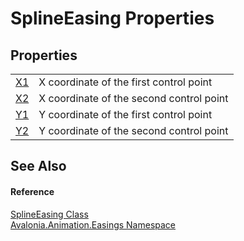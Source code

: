 # SplineEasing Properties




## Properties
<table>
<tr>
<td><a href="P_Avalonia_Animation_Easings_SplineEasing_X1">X1</a></td>
<td>X coordinate of the first control point</td>
</tr>
<tr>
<td><a href="P_Avalonia_Animation_Easings_SplineEasing_X2">X2</a></td>
<td>X coordinate of the second control point</td>
</tr>
<tr>
<td><a href="P_Avalonia_Animation_Easings_SplineEasing_Y1">Y1</a></td>
<td>Y coordinate of the first control point</td>
</tr>
<tr>
<td><a href="P_Avalonia_Animation_Easings_SplineEasing_Y2">Y2</a></td>
<td>Y coordinate of the second control point</td>
</tr>
</table>

## See Also


#### Reference
<a href="T_Avalonia_Animation_Easings_SplineEasing">SplineEasing Class</a>  
<a href="N_Avalonia_Animation_Easings">Avalonia.Animation.Easings Namespace</a>  

